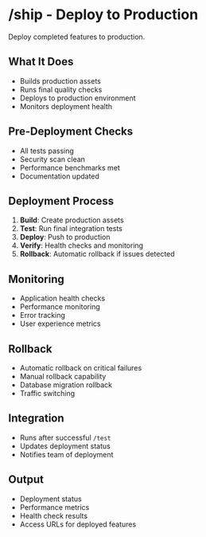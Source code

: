 # /ship - Deploy to Production

Deploy completed features to production.

## What It Does

- Builds production assets
- Runs final quality checks
- Deploys to production environment
- Monitors deployment health

## Pre-Deployment Checks

- All tests passing
- Security scan clean
- Performance benchmarks met
- Documentation updated

## Deployment Process

1. **Build**: Create production assets
2. **Test**: Run final integration tests
3. **Deploy**: Push to production
4. **Verify**: Health checks and monitoring
5. **Rollback**: Automatic rollback if issues detected

## Monitoring

- Application health checks
- Performance monitoring
- Error tracking
- User experience metrics

## Rollback

- Automatic rollback on critical failures
- Manual rollback capability
- Database migration rollback
- Traffic switching

## Integration

- Runs after successful `/test`
- Updates deployment status
- Notifies team of deployment

## Output

- Deployment status
- Performance metrics
- Health check results
- Access URLs for deployed features